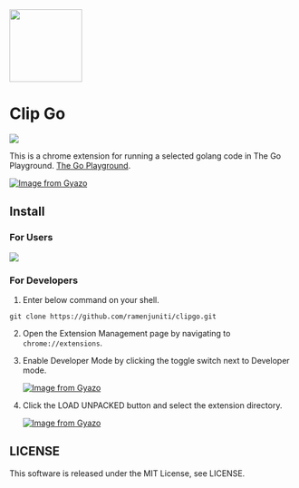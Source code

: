 <img src="https://i.gyazo.com/532cc01852ed06b797535fba2c5f195c.jpg" width=128>

# Clip Go

![](https://img.shields.io/chrome-web-store/users/khkfegmjjbijinlbmffohmiofhpnjlja.svg)

This is a chrome extension for running a selected golang code in The Go Playground. [The Go Playground](https://play.golang.org/).

[![Image from Gyazo](https://i.gyazo.com/b5a55cee8b61acb4388ed0aa767a55d4.gif)](https://gyazo.com/b5a55cee8b61acb4388ed0aa767a55d4)

## Install

### For Users

[![](https://developer.chrome.com/webstore/images/ChromeWebStore_BadgeWBorder_v2_340x96.png)](https://chrome.google.com/webstore/detail/clip-go/khkfegmjjbijinlbmffohmiofhpnjlja)

### For Developers

1. Enter below command on your shell.

```
git clone https://github.com/ramenjuniti/clipgo.git
```

2. Open the Extension Management page by navigating to `chrome://extensions`.

3. Enable Developer Mode by clicking the toggle switch next to Developer mode.

   [![Image from Gyazo](https://i.gyazo.com/80b67452913a6147aa89cd05c6c78f4a.png)](https://gyazo.com/80b67452913a6147aa89cd05c6c78f4a)

4. Click the LOAD UNPACKED button and select the extension directory.

   [![Image from Gyazo](https://i.gyazo.com/837cf2b32fbe485cb1b360aa31e052c3.png)](https://gyazo.com/837cf2b32fbe485cb1b360aa31e052c3)

## LICENSE

This software is released under the MIT License, see LICENSE.
